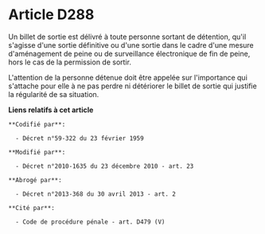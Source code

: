 # Article D288

Un billet de sortie est délivré à toute personne sortant de détention, qu'il s'agisse d'une sortie définitive ou d'une sortie
dans le cadre d'une mesure d'aménagement de peine ou de surveillance électronique de fin de peine, hors le cas de la
permission de sortir. 

L'attention de la personne détenue doit être appelée sur l'importance qui s'attache pour elle à ne pas perdre ni détériorer
le billet de sortie qui justifie la régularité de sa situation.

**Liens relatifs à cet article**

	**Codifié par**:

	  - Décret n°59-322 du 23 février 1959

	**Modifié par**:

	  - Décret n°2010-1635 du 23 décembre 2010 - art. 23

	**Abrogé par**:

	  - Décret n°2013-368 du 30 avril 2013 - art. 2

	**Cité par**:

	  - Code de procédure pénale - art. D479 (V)

